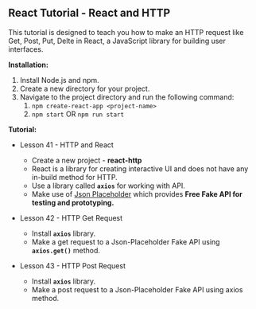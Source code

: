 ## React Tutorial - React and HTTP

This tutorial is designed to teach you how to make an HTTP request like Get, Post, Put, Delte in React, a JavaScript library for building user interfaces.

**Installation:**
1. Install Node.js and npm.
2. Create a new directory for your project.
3. Navigate to the project directory and run the following command:
   1. `npm create-react-app <project-name>`
   2. `npm start` OR `npm run start`


**Tutorial:**
* Lesson 41 - HTTP and React
  * Create a new project - **react-http**
  * React is a library for creating interactive UI and does not have any in-build method for HTTP.
  * Use a library called **`axios`** for working with API.
  * Make use of [Json Placeholder](https://jsonplaceholder.typicode.com) which provides **Free Fake API for testing and prototyping.**

* Lesson 42 - HTTP Get Request
  * Install **`axios`** library.
  * Make a get request to a Json-Placeholder Fake API using **`axios.get()`** method.

* Lesson 43 - HTTP Post Request
  * Install **`axios`** library.
  * Make a post request to a Json-Placeholder Fake API using axios method.
